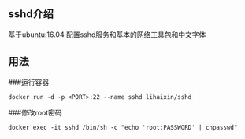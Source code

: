 ## sshd介绍

基于ubuntu:16.04 配置sshd服务和基本的网络工具包和中文字体

## 用法

###运行容器

	docker run -d -p <PORT>:22 --name sshd lihaixin/sshd

###修改root密码

	docker exec -it sshd /bin/sh -c "echo 'root:PASSWORD' | chpasswd"


